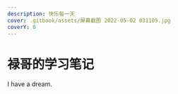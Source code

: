 ```yaml
---
description: 快乐每一天
cover: .gitbook/assets/屏幕截图 2022-05-02 031105.jpg
coverY: 0
---
```


# 禄哥的学习笔记

I have a dream.
